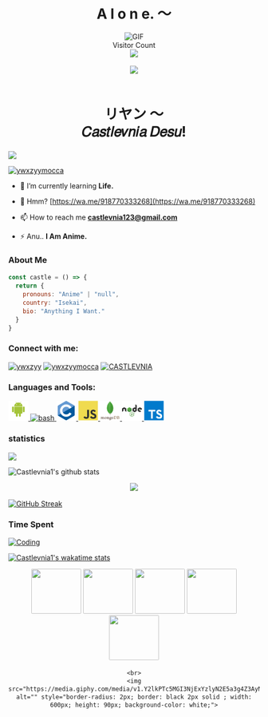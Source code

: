 <h1 align="center">A l o n e. 〜<br></h1>
<div align="center">
  <img alt="GIF" src="https://media.giphy.com/media/mlBDoVLOGidEc/giphy.gif?cid=6c09b9526f21c6be8239ff5281e3af2356b1293d644eaa90&rid=giphy.gif&ct=g" />
</div>

 <div align="center"> Visitor Count<br>
  <img src="https://profile-counter.glitch.me/Castlevnia1/count.svg" />
</p>
<img src="https://media.giphy.com/media/VgCDAzcKvsR6OM0uWg/giphy.gif" width="50">
</div>
<br>
<h1 align="center">リヤン 〜<br>𝐶𝑎𝑠𝑡𝑙𝑒𝑣𝑛𝑖𝑎 𝐷𝑒𝑠𝑢!</h1>
<img align="center" height="auto" src="https://i.imgur.com/hEvZojZ.jpg"/>




<p align="left"> <a href="https://twitter.com/CASTLEVNIA" target="blank"><img src="https://img.shields.io/twitter/follow/CASTLEVNIA?logo=twitter&style=for-the-badge" alt="ywxzyymocca" /></a> </p>

- 🌱 I’m currently learning **Life.**

- 📝 Hmm? [https://wa.me/918770333268](https://wa.me/918770333268)

- 📫 How to reach me **castlevnia123@gmail.com**

- ⚡ Anu.. **I Am Anime.**

### About Me
```js
const castle = () => {
  return {
    pronouns: "Anime" | "null",
    country: "Isekai",
    bio: "Anything I Want."
  }
}
```

<h3 align="left">Connect with me:</h3>
<p align="left">
<a href="https://dev.to/Castlevnia" target="blank"><img align="center" src="https://raw.githubusercontent.com/rahuldkjain/github-profile-readme-generator/master/src/images/icons/Social/devto.svg" alt="ywxzyy" height="30" width="40" /></a>
<a href="https://twitter.com/CASTLEVNIA" target="blank"><img align="center" src="https://raw.githubusercontent.com/rahuldkjain/github-profile-readme-generator/master/src/images/icons/Social/twitter.svg" alt="ywxzyymocca" height="30" width="40" /></a>
<a href="https://m.youtube.com/@castlevnia1944" target="blank"><img align="center" src="https://raw.githubusercontent.com/rahuldkjain/github-profile-readme-generator/master/src/images/icons/Social/youtube.svg" alt="CASTLEVNIA" height="30" width="40" /></a>
</p>

<h3 align="left">Languages and Tools:</h3>

<p align="left"> <a href="https://developer.android.com" target="_blank" rel="noreferrer"> <img src="https://raw.githubusercontent.com/devicons/devicon/master/icons/android/android-original-wordmark.svg" alt="android" width="40" height="40"/> </a> <a href="https://www.gnu.org/software/bash/" target="_blank" rel="noreferrer"> <img src="https://www.vectorlogo.zone/logos/gnu_bash/gnu_bash-icon.svg" alt="bash" width="40" height="40"/> </a> <a href="https://www.cprogramming.com/" target="_blank" rel="noreferrer"> <img src="https://raw.githubusercontent.com/devicons/devicon/master/icons/c/c-original.svg" alt="c" width="40" height="40"/> </a> <a href="https://developer.mozilla.org/en-US/docs/Web/JavaScript" target="_blank" rel="noreferrer"> <img src="https://raw.githubusercontent.com/devicons/devicon/master/icons/javascript/javascript-original.svg" alt="javascript" width="40" height="40"/> </a> <a href="https://www.mongodb.com/" target="_blank" rel="noreferrer"> <img src="https://raw.githubusercontent.com/devicons/devicon/master/icons/mongodb/mongodb-original-wordmark.svg" alt="mongodb" width="40" height="40"/> </a> <a href="https://nodejs.org" target="_blank" rel="noreferrer"> <img src="https://raw.githubusercontent.com/devicons/devicon/master/icons/nodejs/nodejs-original-wordmark.svg" alt="nodejs" width="40" height="40"/> </a> <a href="https://www.typescriptlang.org/" target="_blank" rel="noreferrer"> <img src="https://raw.githubusercontent.com/devicons/devicon/master/icons/typescript/typescript-original.svg" alt="typescript" width="40" height="40"/> </a> </p>

### statistics
<img align="center" height="auto"
src="https://cardivo.vercel.app/api?name=Castlevnia%20~&description=Hi,%20i%27m%20a%20just%20Anime,%20Nice%20to%20meet%20you%20👻&image=https://avatars.githubusercontent.com/u/110631529?s=96&v=4&backgroundColor=%23ecf0f1&github=Castlevnia1&pattern=leaf&colorPattern=%23eaeaea"/>



![Castlevnia1's github stats](https://github-readme-stats.vercel.app/api?username=Castlevnia1&show_icons=true&theme=tokyonight)
<p align="center">
  <a href="https://github.com/Castlevnia1">
  <img  src="https://github-readme-stats.vercel.app/api/top-langs/?username=Castlevnia1&langs_count=10&exclude_repo=deep-learning-specialization)](https://github.com/anuraghazra/github-readme-stats&theme=tokyonight" />

[![GitHub Streak](https://github-readme-streak-stats.herokuapp.com?user=Castlevnia1&theme=tokyonight-duo&locale=en)](https://git.io/streak-stats)
</a>
<h3> Time Spent </h3>

[![Coding](https://wakatime.com/badge/user/ef147abe-f36f-460c-87f3-51b50708c5bd.svg)](https://wakatime.com/@ef147abe-f36f-460c-87f3-51b50708c5bd)


[![Castlevnia1's wakatime stats](https://github-readme-stats.vercel.app/api/wakatime?username=Ywxzyy&theme=xcode)](https://github.com/anuraghazra/github-readme-stats)





<div align="center">
    <img src="https://i.giphy.com/media/v1.Y2lkPTc5MGI3NjExeWM5b3lramRqOTc1bHI0dWNxamVpN2pibHh2bGx6em9najV3cHJvcyZlcD12MV9pbnRlcm5hbF9naWZfYnlfaWQmY3Q9cw/3ohc0YpD0LR5wRyz1S/giphy.gif" alt="" style="border-radius: 2px; border: red 2px ; width: 100px; height: 90px;">
    <img src="https://i.giphy.com/media/v1.Y2lkPTc5MGI3NjExeWM5b3lramRqOTc1bHI0dWNxamVpN2pibHh2bGx6em9najV3cHJvcyZlcD12MV9pbnRlcm5hbF9naWZfYnlfaWQmY3Q9cw/3ohc0YpD0LR5wRyz1S/giphy.gif" alt="" style="border-radius: 2px; border: red 2px ; width: 100px; height: 90px;">
    <img src="https://i.giphy.com/media/v1.Y2lkPTc5MGI3NjExeWM5b3lramRqOTc1bHI0dWNxamVpN2pibHh2bGx6em9najV3cHJvcyZlcD12MV9pbnRlcm5hbF9naWZfYnlfaWQmY3Q9cw/3ohc0YpD0LR5wRyz1S/giphy.gif" alt="" style="border-radius: 2px; border: red 2px ; width: 100px; height: 90px;">
    <img src="https://i.giphy.com/media/v1.Y2lkPTc5MGI3NjExeWM5b3lramRqOTc1bHI0dWNxamVpN2pibHh2bGx6em9najV3cHJvcyZlcD12MV9pbnRlcm5hbF9naWZfYnlfaWQmY3Q9cw/3ohc0YpD0LR5wRyz1S/giphy.gif" alt="" style="border-radius: 2px; border: red 2px ; width: 100px; height: 90px;">
    <img src="https://i.giphy.com/media/v1.Y2lkPTc5MGI3NjExeWM5b3lramRqOTc1bHI0dWNxamVpN2pibHh2bGx6em9najV3cHJvcyZlcD12MV9pbnRlcm5hbF9naWZfYnlfaWQmY3Q9cw/3ohc0YpD0LR5wRyz1S/giphy.gif" alt="" style="border-radius: 2px; border: red 2px ; width: 100px; height: 90px;">
    
    <br>
    <img src="https://media.giphy.com/media/v1.Y2lkPTc5MGI3NjExYzlyN2E5a3g4Z3AyNTJjb3p4djRlZDV5dTBxOWlja3Zvc3RuZW1qbCZlcD12MV9pbnRlcm5hbF9naWZfYnlfaWQmY3Q9dHM/eyvYnRdP8OQhQ0kW30/giphy.gif" alt="" style="border-radius: 2px; border: black 2px solid ; width: 600px; height: 90px; background-color: white;">
    
   
  </div>









